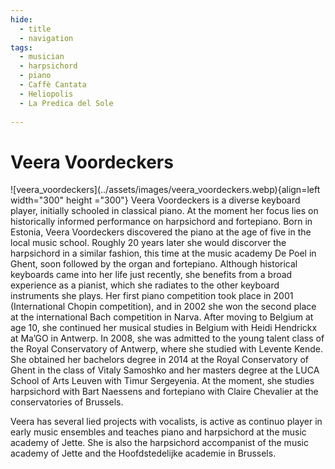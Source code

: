 ```yaml
---
hide:
  - title
  - navigation
tags: 
  - musician
  - harpsichord
  - piano
  - Caffè Cantata
  - Heliopolis
  - La Predica del Sole
  
---
```


# Veera Voordeckers

<div class="grid" markdown>
![veera_voordeckers](../assets/images/veera_voordeckers.webp){align=left width="300" height ="300"}
Veera Voordeckers is a diverse keyboard player, initially schooled in classical piano. At the moment her focus lies on historically informed performance on harpsichord and fortepiano. Born in Estonia, Veera Voordeckers discovered the piano at the age of five in the local music school. Roughly 20 years later she would discorver the harpsichord in a similar fashion, this time at the music academy De Poel in Ghent, soon followed by the organ and fortepiano. Although historical keyboards came into her life just recently, she benefits from a broad experience as a pianist, which she radiates to the other keyboard instruments she plays. Her first piano competition took place in 2001 (International Chopin competition), and in 2002 she won the second place at the international Bach competition in Narva. After moving to Belgium at age 10, she continued her musical studies in Belgium with Heidi Hendrickx at Ma’GO in Antwerp. In 2008, she was admitted to the young talent class of the Royal Conservatory of Antwerp, where she studied with Levente Kende. She obtained her bachelors degree in 2014 at the Royal Conservatory of Ghent in the class of Vitaly Samoshko and her masters degree at the LUCA School of Arts Leuven with Timur Sergeyenia. At the moment, she studies harpsichord with Bart Naessens and fortepiano with Claire Chevalier at the conservatories of Brussels. 




</div> 

Veera has several lied projects with vocalists, is active as continuo player in early music ensembles and teaches piano and harpsichord at the music academy of Jette. She is also the harpsichord accompanist of the music academy of Jette and the Hoofdstedelijke academie in Brussels. 

